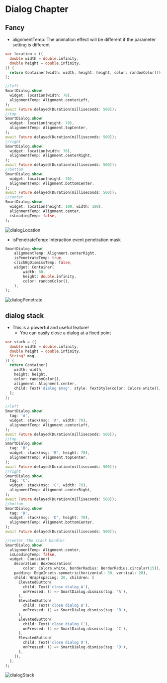 # Dialog Chapter

## Fancy

- alignmentTemp: The animation effect will be different if the parameter setting is different

```dart
var location = ({
  double width = double.infinity,
  double height = double.infinity,
}) {
  return Container(width: width, height: height, color: randomColor());
};

//left
SmartDialog.show(
  widget: location(width: 70),
  alignmentTemp: Alignment.centerLeft,
);
await Future.delayed(Duration(milliseconds: 500));
//top
SmartDialog.show(
  widget: location(height: 70),
  alignmentTemp: Alignment.topCenter,
);
await Future.delayed(Duration(milliseconds: 500));
//right
SmartDialog.show(
  widget: location(width: 70),
  alignmentTemp: Alignment.centerRight,
);
await Future.delayed(Duration(milliseconds: 500));
//bottom
SmartDialog.show(
  widget: location(height: 70),
  alignmentTemp: Alignment.bottomCenter,
);
await Future.delayed(Duration(milliseconds: 500));
//center
SmartDialog.show(
  widget: location(height: 100, width: 100),
  alignmentTemp: Alignment.center,
  isLoadingTemp: false,
);
```

![dialogLocation](https://cdn.jsdelivr.net/gh/xdd666t/MyData@master/pic/flutter/blog/20211103092433.gif)

- isPenetrateTemp: Interaction event penetration mask

```dart
SmartDialog.show(
    alignmentTemp: Alignment.centerRight,
    isPenetrateTemp: true,
    clickBgDismissTemp: false,
    widget: Container(
        width: 80,
        height: double.infinity,
        color: randomColor(),
    ),
);
```

![dialogPenetrate](https://cdn.jsdelivr.net/gh/xdd666t/MyData@master/pic/flutter/blog/20211103092442.gif)

## dialog stack

- This is a powerful and useful feature!
  - You can easily close a dialog at a fixed point

```dart
var stack = ({
  double width = double.infinity,
  double height = double.infinity,
  String? msg,
}) {
  return Container(
    width: width,
    height: height,
    color: randomColor(),
    alignment: Alignment.center,
    child: Text('dialog $msg', style: TextStyle(color: Colors.white)),
  );
};

//left
SmartDialog.show(
  tag: 'A',
  widget: stack(msg: 'A', width: 70),
  alignmentTemp: Alignment.centerLeft,
);
await Future.delayed(Duration(milliseconds: 500));
//top
SmartDialog.show(
  tag: 'B',
  widget: stack(msg: 'B', height: 70),
  alignmentTemp: Alignment.topCenter,
);
await Future.delayed(Duration(milliseconds: 500));
//right
SmartDialog.show(
  tag: 'C',
  widget: stack(msg: 'C', width: 70),
  alignmentTemp: Alignment.centerRight,
);
await Future.delayed(Duration(milliseconds: 500));
//bottom
SmartDialog.show(
  tag: 'D',
  widget: stack(msg: 'D', height: 70),
  alignmentTemp: Alignment.bottomCenter,
);
await Future.delayed(Duration(milliseconds: 500));

//center：the stack handler
SmartDialog.show(
  alignmentTemp: Alignment.center,
  isLoadingTemp: false,
  widget: Container(
    decoration: BoxDecoration(
        color: Colors.white, borderRadius: BorderRadius.circular(15)),
    padding: EdgeInsets.symmetric(horizontal: 30, vertical: 20),
    child: Wrap(spacing: 20, children: [
      ElevatedButton(
        child: Text('close dialog A'),
        onPressed: () => SmartDialog.dismiss(tag: 'A'),
      ),
      ElevatedButton(
        child: Text('close dialog B'),
        onPressed: () => SmartDialog.dismiss(tag: 'B'),
      ),
      ElevatedButton(
        child: Text('close dialog C'),
        onPressed: () => SmartDialog.dismiss(tag: 'C'),
      ),
      ElevatedButton(
        child: Text('close dialog D'),
        onPressed: () => SmartDialog.dismiss(tag: 'D'),
      ),
    ]),
  ),
);
```

![dialogStack](https://cdn.jsdelivr.net/gh/xdd666t/MyData@master/pic/flutter/blog/20211106214858.gif)
